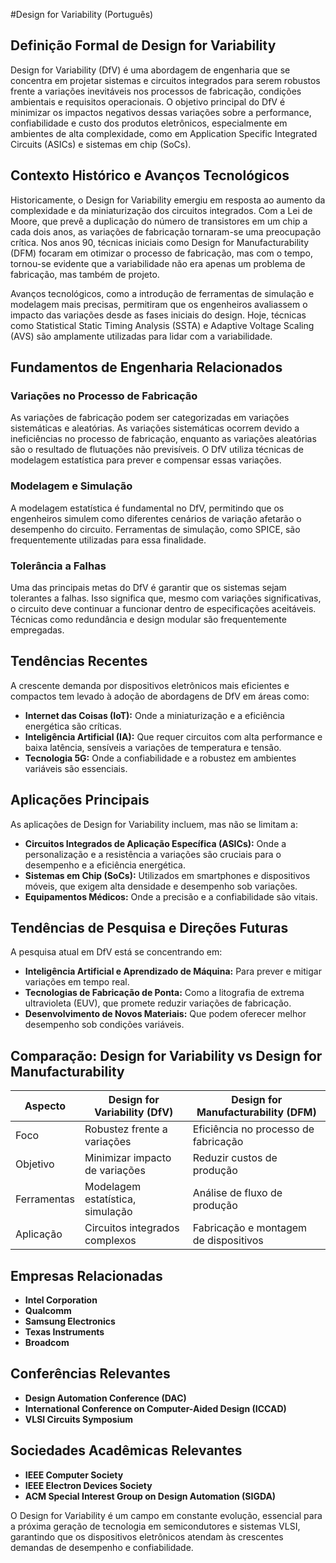 #Design for Variability (Português)

## Definição Formal de Design for Variability

Design for Variability (DfV) é uma abordagem de engenharia que se concentra em projetar sistemas e circuitos integrados para serem robustos frente a variações inevitáveis nos processos de fabricação, condições ambientais e requisitos operacionais. O objetivo principal do DfV é minimizar os impactos negativos dessas variações sobre a performance, confiabilidade e custo dos produtos eletrônicos, especialmente em ambientes de alta complexidade, como em Application Specific Integrated Circuits (ASICs) e sistemas em chip (SoCs).

## Contexto Histórico e Avanços Tecnológicos

Historicamente, o Design for Variability emergiu em resposta ao aumento da complexidade e da miniaturização dos circuitos integrados. Com a Lei de Moore, que prevê a duplicação do número de transistores em um chip a cada dois anos, as variações de fabricação tornaram-se uma preocupação crítica. Nos anos 90, técnicas iniciais como Design for Manufacturability (DFM) focaram em otimizar o processo de fabricação, mas com o tempo, tornou-se evidente que a variabilidade não era apenas um problema de fabricação, mas também de projeto.

Avanços tecnológicos, como a introdução de ferramentas de simulação e modelagem mais precisas, permitiram que os engenheiros avaliassem o impacto das variações desde as fases iniciais do design. Hoje, técnicas como Statistical Static Timing Analysis (SSTA) e Adaptive Voltage Scaling (AVS) são amplamente utilizadas para lidar com a variabilidade.

## Fundamentos de Engenharia Relacionados

### Variações no Processo de Fabricação

As variações de fabricação podem ser categorizadas em variações sistemáticas e aleatórias. As variações sistemáticas ocorrem devido a ineficiências no processo de fabricação, enquanto as variações aleatórias são o resultado de flutuações não previsíveis. O DfV utiliza técnicas de modelagem estatística para prever e compensar essas variações.

### Modelagem e Simulação

A modelagem estatística é fundamental no DfV, permitindo que os engenheiros simulem como diferentes cenários de variação afetarão o desempenho do circuito. Ferramentas de simulação, como SPICE, são frequentemente utilizadas para essa finalidade.

### Tolerância a Falhas

Uma das principais metas do DfV é garantir que os sistemas sejam tolerantes a falhas. Isso significa que, mesmo com variações significativas, o circuito deve continuar a funcionar dentro de especificações aceitáveis. Técnicas como redundância e design modular são frequentemente empregadas.

## Tendências Recentes

A crescente demanda por dispositivos eletrônicos mais eficientes e compactos tem levado à adoção de abordagens de DfV em áreas como:

- **Internet das Coisas (IoT):** Onde a miniaturização e a eficiência energética são críticas.
- **Inteligência Artificial (IA):** Que requer circuitos com alta performance e baixa latência, sensíveis a variações de temperatura e tensão.
- **Tecnologia 5G:** Onde a confiabilidade e a robustez em ambientes variáveis são essenciais.

## Aplicações Principais

As aplicações de Design for Variability incluem, mas não se limitam a:

- **Circuitos Integrados de Aplicação Específica (ASICs):** Onde a personalização e a resistência a variações são cruciais para o desempenho e a eficiência energética.
- **Sistemas em Chip (SoCs):** Utilizados em smartphones e dispositivos móveis, que exigem alta densidade e desempenho sob variações.
- **Equipamentos Médicos:** Onde a precisão e a confiabilidade são vitais.

## Tendências de Pesquisa e Direções Futuras

A pesquisa atual em DfV está se concentrando em:

- **Inteligência Artificial e Aprendizado de Máquina:** Para prever e mitigar variações em tempo real.
- **Tecnologias de Fabricação de Ponta:** Como a litografia de extrema ultravioleta (EUV), que promete reduzir variações de fabricação.
- **Desenvolvimento de Novos Materiais:** Que podem oferecer melhor desempenho sob condições variáveis.

## Comparação: Design for Variability vs Design for Manufacturability

| Aspecto                        | Design for Variability (DfV) | Design for Manufacturability (DFM) |
|--------------------------------|-------------------------------|-------------------------------------|
| Foco                           | Robustez frente a variações   | Eficiência no processo de fabricação |
| Objetivo                      | Minimizar impacto de variações | Reduzir custos de produção           |
| Ferramentas                   | Modelagem estatística, simulação | Análise de fluxo de produção        |
| Aplicação                     | Circuitos integrados complexos | Fabricação e montagem de dispositivos |

## Empresas Relacionadas

- **Intel Corporation**
- **Qualcomm**
- **Samsung Electronics**
- **Texas Instruments**
- **Broadcom**

## Conferências Relevantes

- **Design Automation Conference (DAC)**
- **International Conference on Computer-Aided Design (ICCAD)**
- **VLSI Circuits Symposium**

## Sociedades Acadêmicas Relevantes

- **IEEE Computer Society**
- **IEEE Electron Devices Society**
- **ACM Special Interest Group on Design Automation (SIGDA)**

O Design for Variability é um campo em constante evolução, essencial para a próxima geração de tecnologia em semicondutores e sistemas VLSI, garantindo que os dispositivos eletrônicos atendam às crescentes demandas de desempenho e confiabilidade.